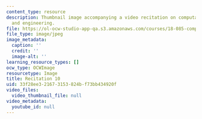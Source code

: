 ```yaml
---
content_type: resource
description: Thumbnail image accompanying a video recitation on computational science
  and engineering.
file: https://ol-ocw-studio-app-qa.s3.amazonaws.com/courses/18-085-computational-science-and-engineering-i-fall-2008/33f28ee321673153824bf73bb434920f_r10.jpg
file_type: image/jpeg
image_metadata:
  caption: ''
  credit: ''
  image-alt: ''
learning_resource_types: []
ocw_type: OCWImage
resourcetype: Image
title: Recitation 10
uid: 33f28ee3-2167-3153-824b-f73bb434920f
video_files:
  video_thumbnail_file: null
video_metadata:
  youtube_id: null
---
```

